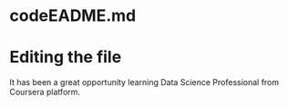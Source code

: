 # codeEADME.md
# Editing the file
It has been a great opportunity learning Data Science Professional from Coursera platform.
